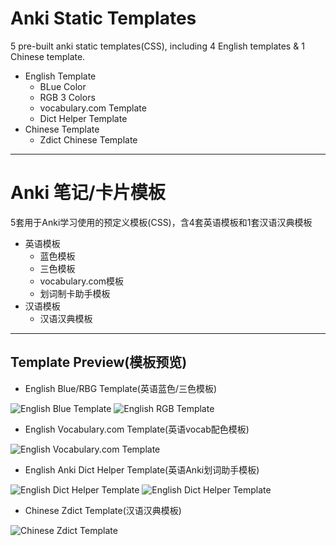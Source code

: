 # Anki Static Templates #
5 pre-built anki static templates(CSS), including 4 English templates & 1 Chinese template.

- English Template
  - BLue Color
  - RGB 3 Colors
  - vocabulary.com Template
  - Dict Helper Template
- Chinese Template
  - Zdict Chinese Template

---

# Anki 笔记/卡片模板 #
5套用于Anki学习使用的预定义模板(CSS)，含4套英语模板和1套汉语汉典模板

- 英语模板
  - 蓝色模板
  - 三色模板
  - vocabulary.com模板
  - 划词制卡助手模板
- 汉语模板
  - 汉语汉典模板

---

## Template Preview(模板预览) ##
- English Blue/RBG Template(英语蓝色/三色模板)

![English Blue Template](https://github.com/ninja33/anki-templates/blob/master/static/images/template-english-01.jpg?raw=true)
![English RGB Template](https://github.com/ninja33/anki-templates/blob/master/static/images/template-english-03.jpg?raw=true)

- English Vocabulary.com Template(英语vocab配色模板)

![English Vocabulary.com Template](https://github.com/ninja33/anki-templates/blob/master/static/images/template-english-02.jpg?raw=true)

- English Anki Dict Helper Template(英语Anki划词助手模板)

![English Dict Helper Template](https://github.com/ninja33/anki-templates/blob/master/static/images/template-dict-helper-01.jpg?raw=true)
![English Dict Helper Template](https://github.com/ninja33/anki-templates/blob/master/static/images/template-dict-helper-02.jpg?raw=true)

- Chinese Zdict Template(汉语汉典模板)

![Chinese Zdict Template](https://github.com/ninja33/anki-templates/blob/master/images/static/template-chinese-01.jpg?raw=true)
